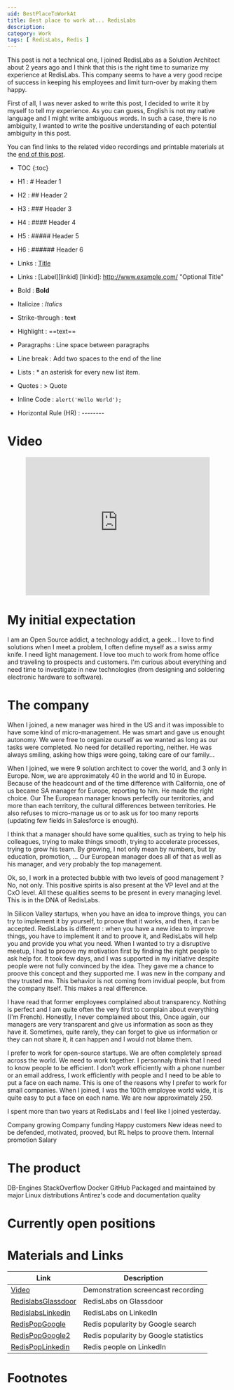 ```yaml
---
uid: BestPlaceToWorkAt
title: Best place to work at... RedisLabs
description:
category: Work
tags: [ RedisLabs, Redis ]
---
```



This post is not a technical one, I joined RedisLabs as a Solution Architect
about 2 years ago and I think that this is the right time to sumarize my
experience at RedisLabs. This company seems to have a very good recipe of
success in keeping his employees and limit turn-over by making them happy. 

First of all, I was never asked to write this post, I decided to write it by
myself to tell my experience. As you can guess, English is not my native
language and I might write ambiguous words. In such a case, there is no
ambiguity, I wanted to write the positive understanding of each potential
ambiguity in this post. 

You can find links to the related video recordings and printable materials at
the <a href="#materials-and-links">end of this post</a>.

* TOC
{:toc}

* H1 : # Header 1
* H2 : ## Header 2
* H3 : ### Header 3
* H4 : #### Header 4
* H5 : ##### Header 5
* H6 : ###### Header 6
* Links : [Title](URL)
* Links : [Label][linkid]
[linkid]: http://www.example.com/ "Optional Title"
* Bold : **Bold**
* Italicize : *Italics*
* Strike-through : ~~text~~
* Highlight : ==text==
* Paragraphs : Line space between paragraphs
* Line break : Add two spaces to the end of the line
* Lists : * an asterisk for every new list item.
* Quotes : > Quote
* Inline Code : `alert('Hello World');`
* Horizontal Rule (HR) : --------
[^1]: This is my first footnote
[^n]: Visit http://milanaryal.com
[^n]: A final footnote

# Video

<center><iframe width="420" height="315" src="https://www.youtube.com/embed/" frameborder="0" allowfullscreen></iframe></center>

# My initial expectation

I am an Open Source addict, a technology addict, a geek... I love to find
solutions when I meet a problem, I often define myself as a swiss army knife. I
need light management. I love too much to work from home office and traveling to
prospects and customers. I'm curious about everything and need time to
investigate in new technologies (from designing and soldering electronic
hardware to software).


# The company

When I joined, a new manager was hired in the US and it was impossible to have
some kind of micro-management. He was smart and gave us enought autonomy. We
were free to organize ourself as we wanted as long as our tasks were completed.
No need for detailled reporting, neither. He was always smiling, asking how
thigs were going, taking care of our family...

When I joined, we were 9 solution architect to cover the world, and 3 only in
Europe. Now, we are approximately 40 in the world and 10 in Europe. Because of
the headcount and of the time difference with California, one of us became SA
manager for Europe, reporting to him. He made the right choice. Our The European
manager knows perfectly our territories, and more than each territory, the
cultural differences between territories. He also refuses to micro-manage us or
to ask us for too many reports (updating few fields in Salesforce is enough). 

I think that a manager should have some qualities, such as trying to help his
colleagues, trying to make things smooth, trying to accelerate processes, trying
to grow his team. By growing, I not only mean by numbers, but by education,
promotion, ... Our European manager does all of that  as well as his manager,
and very probably the top management. 

Ok, so, I work in a protected bubble with two levels of good management ? No,
not only. This positive spirits is also present at the VP level and at the CxO
level. All these qualities seems to be present in every managing level. This is
in the DNA of RedisLabs. 

In Silicon Valley startups, when you have an idea to improve things, you can try
to implement it by yourself, to proove that it works, and then, it can be
accepted. RedisLabs is different : when you have a new idea to improve things,
you have to implement it and to proove it, and RedisLabs will help you and
provide you what you need. When I wanted to try a disruptive meetup, I had to
proove my motivation first by finding the right people to ask help for. It took
few days, and I was supported in my initiative despite people were not fully
convinced by the idea. They gave me a chance to proove this concept and they
supported me. I was new in the company and they trusted me. This behavior is not
coming from invidual people, but from the company itself. This makes a real
difference.

I have read that former employees complained about transparency. Nothing is
perfect and I am quite often the very first to complain about everything (I'm
French). Honestly, I never complained about this, Once again, our managers are
very transparent and give us information as soon as they have it. Sometimes,
quite rarely, they can forget to give us information or they can not share it,
it can happen and I would not blame them. 

I prefer to work for open-source startups. We are often completely spread across
the world. We need to work together. I personnaly think that I need to know
people to be efficient. I don't work efficiently with a phone number or an email
address, I work efficiently with people and I need to be able to put a face on
each name. This is one of the reasons why I prefer to work for small companies.
When I joined, I was the 100th employee world wide, it is quite easy to put a
face on each name. We are now approximately 250. 



I spent more than two years at RedisLabs and I feel like I joined yesterday. 

Company growing
Company funding
Happy customers
New ideas need to be defended, motivated, prooved, but RL helps to proove them.
Internal promotion
Salary

# The product
DB-Engines
StackOverflow
Docker
GitHub
Packaged and maintained by major Linux distributions
Antirez's code and documentation quality



# Currently open positions

# Materials and Links

| Link | Description |
|---|---|
| [Video] | Demonstration screencast recording |
| [RedislabsGlassdoor] | RedisLabs on Glassdoor|
| [RedislabsLinkedin] | RedisLabs on LinkedIn|
| [RedisPopGoogle] | Redis popularity by Google search |
| [RedisPopGoogle2] | Redis popularity by Google statistics |
| [RedisPopLinkedin] | Redis people on LinkedIn|

# Footnotes



[Video]: https://youtu.be/kK4GxAwJKD0 "Demonstration video recording"
[RedislabsGlassdoor]: https://www.glassdoor.fr/Avis/Redis-Labs-Avis-E928722.htm "RedisLabs on Glassdoor"
[RedislabsLinkedin]: https:// "Redislabs on LinkedIn"
[RedisPopGoogle]: https://google.com/search?q=Redis "Redis popularity by Google"
[RedisPopGoogle2]: https://google.com/search?q=Redis "Redis popularity by Google stats"
[RedisPopLinkedin]: https:// "Redis popularity on LinkedIn"
[RedisPopDBEngines]: https:// "Redis popularity on DB-Engines"
[RedisPopStackoverflow]: https:// "Redis popularity on StackOverflow"
[RedisPopDocker]: https:// "Redis popularity on DockerHub"
[RedisPopGithub]: https:// "Redis popularity on Github"
[RedisGithub]: https:// "Redis project on Github"
[RedisDockerhub]: https:// "Redis container on DockerHub"

